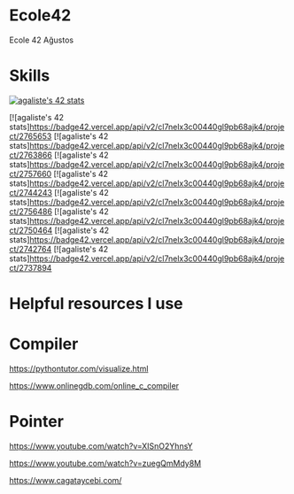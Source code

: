# Ecole42
Ecole 42 Ağustos


# Skills #
[![agaliste's 42 stats](https://badge42.vercel.app/api/v2/cl7nelx3c00440gl9pb68ajk4/stats?cursusId=9&coalitionId=undefined)](https://github.com/JaeSeoKim/badge42)

[![agaliste's 42 stats]https://badge42.vercel.app/api/v2/cl7nelx3c00440gl9pb68ajk4/project/2765653
[![agaliste's 42 stats]https://badge42.vercel.app/api/v2/cl7nelx3c00440gl9pb68ajk4/project/2763866
[![agaliste's 42 stats]https://badge42.vercel.app/api/v2/cl7nelx3c00440gl9pb68ajk4/project/2757660
[![agaliste's 42 stats]https://badge42.vercel.app/api/v2/cl7nelx3c00440gl9pb68ajk4/project/2744243
[![agaliste's 42 stats]https://badge42.vercel.app/api/v2/cl7nelx3c00440gl9pb68ajk4/project/2756486
[![agaliste's 42 stats]https://badge42.vercel.app/api/v2/cl7nelx3c00440gl9pb68ajk4/project/2750464
[![agaliste's 42 stats]https://badge42.vercel.app/api/v2/cl7nelx3c00440gl9pb68ajk4/project/2742764
[![agaliste's 42 stats]https://badge42.vercel.app/api/v2/cl7nelx3c00440gl9pb68ajk4/project/2737894


# Helpful resources I use #

# Compiler #
https://pythontutor.com/visualize.html

https://www.onlinegdb.com/online_c_compiler

# Pointer #

https://www.youtube.com/watch?v=XISnO2YhnsY

https://www.youtube.com/watch?v=zuegQmMdy8M

https://www.cagataycebi.com/
